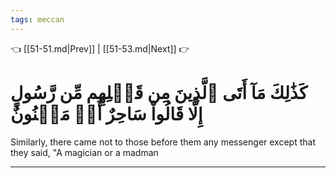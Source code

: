 ```yaml
---
tags: meccan
---
```


👈 [[51-51.md|Prev]] | [[51-53.md|Next]] 👉

# كَذَٰلِكَ مَآ أَتَى ٱلَّذِينَ مِن قَبۡلِهِم مِّن رَّسُولٍ إِلَّا قَالُواْ سَاحِرٌ أَوۡ مَجۡنُونٌ

Similarly, there came not to those before them any messenger except that they said, "A magician or a madman

---

